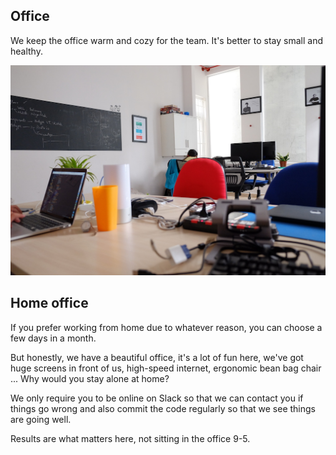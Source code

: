 ## Office

We keep the office warm and cozy for the team. It's better to stay small and healthy.

[![Office](https://raw.githubusercontent.com/dwarvesf/WeAreHiring/master/images/office.jpg)](/images/office.jpg)

## Home office

If you prefer working from home due to whatever reason, you can choose a few days in a month.

But honestly, we have a beautiful office, it's a lot of fun here, we've got huge screens in front of us, high-speed internet, ergonomic bean bag chair ... Why would you stay alone at home?

We only require you to be online on Slack so that we can contact you if things go wrong and also commit the code regularly so that we see things are going well.

Results are what matters here, not sitting in the office 9-5.